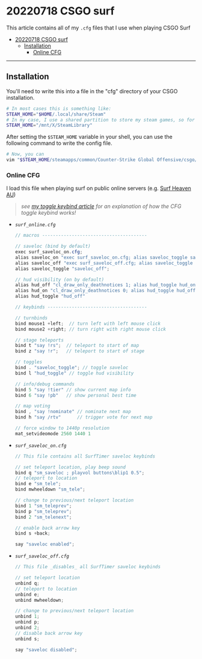 # 20220718 CSGO surf

This article contains all of my `.cfg` files that I use when playing CSGO Surf

- [20220718 CSGO surf](#20220718-csgo-surf)
  - [Installation](#installation)
    - [Online CFG](#online-cfg)

---

## Installation

You'll need to write this into a file in the "cfg" directory of your CSGO installation.

```bash
# In most cases this is something like:
STEAM_HOME="$HOME/.local/share/Steam"
# In my case, I use a shared partition to store my steam games, so for me its:
STEAM_HOME="/mnt/X/SteamLibrary"
```

After setting the `$STEAM_HOME` variable in your shell, you can use the following command to write the config file.

```bash
# Now, you can 
vim "$STEAM_HOME/steamapps/common/Counter-Strike Global Offensive/csgo/cfg/surf.cfg"
```

### Online CFG

I load this file when playing surf on public online servers (e.g. [Surf Heaven AU](https://surfheaven.eu/servers/))

> _see [my toggle keybind article](../20240126_cs_surf_-_toggle_all_saveloc_keybinds/20240126_cs_surf_-_toggle_all_saveloc_keybinds.md) for an explanation of how the CFG toggle keybind works!_

- _`surf_online.cfg`_
    ```java
    // macros ---------------------------------------

    // saveloc (bind by default)
    exec surf_saveloc_on.cfg;
    alias saveloc_on "exec surf_saveloc_on.cfg; alias saveloc_toggle saveloc_off";
    alias saveloc_off "exec surf_saveloc_off.cfg; alias saveloc_toggle saveloc_on";
    alias saveloc_toggle "saveloc_off";

    // hud visibility (on by default)
    alias hud_off "cl_draw_only_deathnotices 1; alias hud_toggle hud_on";
    alias hud_on "cl_draw_only_deathnotices 0; alias hud_toggle hud_off";
    alias hud_toggle "hud_off"

    // keybinds -------------------------------------

    // turnbinds
    bind mouse1 +left;  // turn left with left mouse click
    bind mouse2 +right; // turn right with right mouse click

    // stage teleports
    bind t "say !rs";  // teleport to start of map
    bind z "say !r";   // teleport to start of stage

    // toggles
    bind . "saveloc_toggle"; // toggle saveloc
    bind l "hud_toggle" // toggle hud visibility

    // info/debug commands
    bind 5 "say !tier" // show current map info
    bind 6 "say !pb"   // show personal best time

    // map voting
    bind , "say !nominate" // nominate next map
    bind h "say /rtv"      // trigger vote for next map

    // force window to 1440p resolution
    mat_setvideomode 2560 1440 1
    ```
- _`surf_saveloc_on.cfg`_
    ```java
    // This file contains all SurfTimer saveloc keybinds

    // set teleport location, play beep sound
    bind q "sm_saveloc ; playvol buttons\blip1 0.5";
    // teleport to location
    bind e "sm_tele";
    bind mwheeldown "sm_tele";

    // change to previous/next teleport location
    bind 1 "sm_teleprev";
    bind p "sm_teleprev";
    bind 2 "sm_telenext";

    // enable back arrow key
    bind s +back;

    say "saveloc enabled";
    ```
- _`surf_saveloc_off.cfg`_
    ```java
    // This file _disables_ all SurfTimer saveloc keybinds

    // set teleport location
    unbind q;
    // teleport to location
    unbind e;
    unbind mwheeldown;

    // change to previous/next teleport location
    unbind 1;
    unbind p;
    unbind 2;
    // disable back arrow key
    unbind s;

    say "saveloc disabled";
    ```
